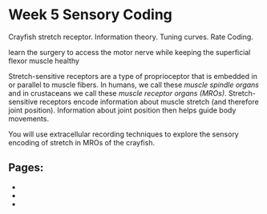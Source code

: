 # Week 5 Sensory Coding

Crayfish stretch receptor. Information theory. Tuning curves. Rate Coding.

learn the surgery to access the motor nerve while keeping the superficial flexor muscle healthy


Stretch-sensitive receptors are a type of proprioceptor that is embedded in or parallel to muscle fibers. In humans, we call these <i>muscle spindle organs</i> and in crustaceans we call these <i>muscle receptor organs (MROs)</i>. Stretch-sensitive receptors encode information about muscle stretch (and therefore joint position). Information about joint position then helps guide body movements.

You will use extracellular recording techniques to explore the sensory encoding of stretch in MROs of the crayfish.




## Pages:
- [](../week-5/Lab-Manual.md)
- [](../week-5/Sensory-Coding-MRO.ipynb)
- [](../week-5/Sensory-Coding-MRO_Responses.ipynb)


